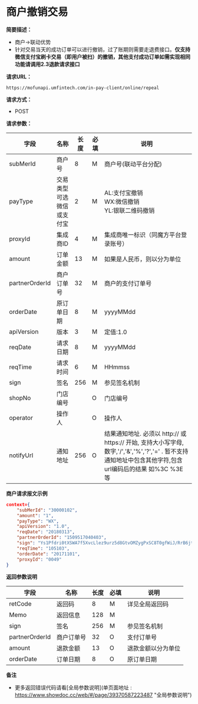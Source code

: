 # 商户撤销交易

    
**简要描述：** 

- 商户->联动优势
- 针对交易当天的成功订单可以进行撤销，过了账期则需要走退费接口。**仅支持微信支付宝刷卡交易（即用户被扫）的撤销，其他支付成功订单如需实现相同功能请调用2.3退款请求接口**

**请求URL：** 

`https://mofunapi.umfintech.com/in-pay-client/online/repeal`
  
**请求方式：**
- POST 

**请求参数：** 

|字段|名称|长度|必填|说明|
|----|----|----|----|----|
|subMerId      |	商户号	            |	8	|	M	|	商户号(联动平台分配)	|
|payType       |	交易类型可选微信或支付宝	|	2	|	M	|	AL:支付宝撤销</br>WX:微信撤销</br>YL:银联二维码撤销	|
|proxyId       |	集成商ID	            |	4	|	M	|	集成商唯一标识（同魔方平台登录账号）	|
|amount        |	订单金额	            |	13	|	M	|	如果是人民币，则以分为单位	|
|partnerOrderId|	商户订单号	        |	32	|	M	|	商户的支付订单号	|
|orderDate     |	原订单日期	        |	8	|	M	|	yyyyMMdd 	|
|apiVersion    |	版本	                |	3	|	M	|	定值:1.0	|
|reqDate       |	请求日期	            |	8	|	M	|	yyyyMMdd	|
|reqTime       |	请求时间	            |	6	|	M	|	HHmmss	|
|sign          |	签名	|	256	|	M	|	参见签名机制	|
|shopNo        |	门店编号	|		|	O	|	门店编号	|
|operator      |	操作人	|		|	O	|	操作人	|
|notifyUrl     |	通知地址	|	256	|	O	| 	结果通知地址. 必须以 http:// 或 https:// 开始, 支持大小写字母,数字,'/','&','%','?','=' . 暂不支持通知地址中包含其他字符,包含url编码后的结果 如%3C %3E等	|

 **商户请求报文示例**

```json
context={
	"subMerId": "30000102",
	"amount": "1",
	"payType": "WX",
	"apiVersion": "1.0",
	"reqDate": "20180313",
	"partnerOrderId": "1509517040403",
	"sign": "Ys1Pfdri0tXSWA7f5XvcLlez9urz5d8GtvOMZygPxSC8T0gfWiJ/RrB6jt0YYCflhF6H7efhwIOBH4S5fQZRIHeHaQ8s33dk+vYJYH42nVzm6FMe6fSX7uWyZd6AkiXELu7mdrx0JUbknFPR+oAl98hbWkcCLZuBoTWJWtfF5MY=",
	"reqTime": "105103",
	"orderDate": "20171101",
	"proxyId": "0049"
}
```

 **返回参数说明** 

|字段|名称|长度|必填|说明|
|----|----|----|----|----|
|	retCode	|	返回码	|	8	|	M	|	详见全局返回码	|
|	Memo	|	返回信息	|	128	|	M	|		|
|	sign	|	签名	|	256	|	M	|	参见签名机制	|
|	partnerOrderId	|	商户订单号	|	32	|	O	|	支付订单号	|
|	amount	|	退款金额	|	13	|	O	|	退款金额以分为单位	|
|	orderDate	|	订单日期	|	8	|	O	|	原订单日期	|


 **备注** 
- 更多返回错误代码请看[全局参数说明](单页面地址 : https://www.showdoc.cc/web/#/page/39370587223487 "全局参数说明")


